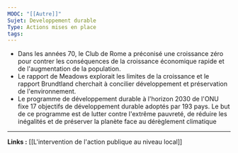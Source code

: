 ```yaml
---
MOOC: "[[Autre]]"
Sujet: Developpement durable
Type: Actions mises en place
tags:
---
```

- Dans les années 70, le Club de Rome a préconisé une croissance zéro pour contrer les conséquences de la croissance économique rapide et de l'augmentation de la population.
- Le rapport de Meadows explorait les limites de la croissance et le rapport Brundtland cherchait à concilier développement et préservation de l'environnement.
- Le programme de développement durable à l'horizon 2030 de l'ONU fixe 17 objectifs de développement durable adoptés par 193 pays. Le but de ce programme est de lutter contre l'extrême pauvreté, de réduire les inégalités et de préserver la planète face au dérèglement climatique
---
**Links :**
[[L'intervention de l'action publique au niveau local]]